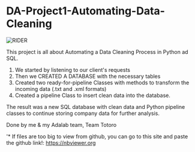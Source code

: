 # DA-Project1-Automating-Data-Cleaning
![RIDER](https://www.comunicare.es/wp-content/uploads/2021/07/transformacion-digital.jpg)

This project is all about Automating a Data Cleaning Process in Python ad SQL.

1. We started by listening to our client's requests
2. Then we CREATED A DATABASE with the necessary tables 
3. Created two ready-for-pipeline Classes with methods to transform the incoming data (.txt and .xml formats)
4. Created a pipeline Class to insert clean data into the database.

The result was a new SQL database with clean data and Python pipeline classes to continue storing company data for further analysis.

Done by me & my Adalab team, Team Totoro

'* If files are too big to view from github, you can go to this site and paste the github link!: https://nbviewer.org
